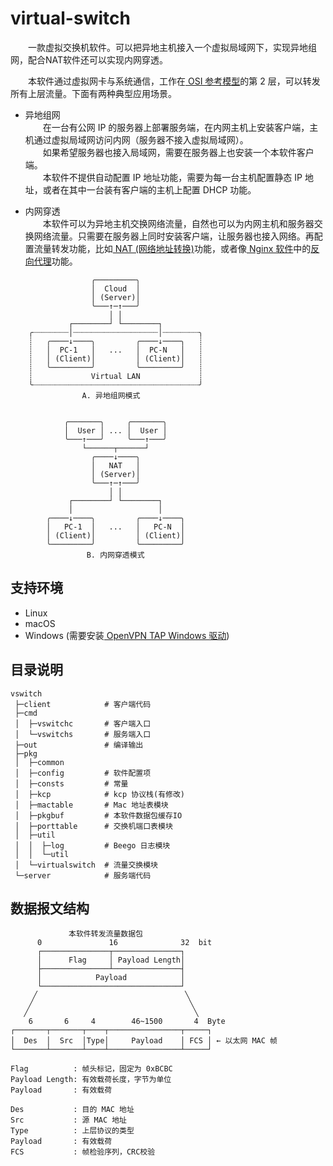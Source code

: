 # virtual-switch
&emsp;&emsp;一款虚拟交换机软件。可以把异地主机接入一个虚拟局域网下，实现异地组网，配合NAT软件还可以实现内网穿透。

&emsp;&emsp;本软件通过虚拟网卡与系统通信，工作在[ OSI 参考模型](https://cloud.tencent.com/developer/article/1870180)的第 2 层，可以转发所有上层流量。下面有两种典型应用场景。  
- 异地组网  
&emsp;&emsp;在一台有公网 IP 的服务器上部署服务端，在内网主机上安装客户端，主机通过虚拟局域网访问内网（服务器不接入虚拟局域网）。  
&emsp;&emsp;如果希望服务器也接入局域网，需要在服务器上也安装一个本软件客户端。  
&emsp;&emsp;本软件不提供自动配置 IP 地址功能，需要为每一台主机配置静态 IP 地址，或者在其中一台装有客户端的主机上配置 DHCP 功能。

- 内网穿透  
&emsp;&emsp;本软件可以为异地主机交换网络流量，自然也可以为内网主机和服务器交换网络流量。只需要在服务器上同时安装客户端，让服务器也接入网络。再配置流量转发功能，比如[ NAT (网络地址转换)](https://zh.wikipedia.org/wiki/%E7%BD%91%E7%BB%9C%E5%9C%B0%E5%9D%80%E8%BD%AC%E6%8D%A2)功能，或者像[ Nginx 软件](https://zh.wikipedia.org/wiki/Nginx)中的[反向代理](https://zh.wikipedia.org/wiki/%E5%8F%8D%E5%90%91%E4%BB%A3%E7%90%86)功能。

```text
                  ╭─────────╮
                  │  Cloud  │
                  │ (Server)│
                  ╰───↑─↑───╯
                      │ │
             ┌────────┘ └────────┐
    ╭┈┈┈┈┈┈┈┈│┈┈┈┈┈┈┈┈┈┈┈┈┈┈┈┈┈┈┈│┈┈┈┈┈┈┈┈╮
    ┊   ╭────↓────╮         ╭────↓────╮   ┊
    ┊   │  PC-1   │   ...   │  PC-N   │   ┊
    ┊   │ (Client)│         │ (Client)│   ┊
    ┊   ╰─────────╯         ╰─────────╯   ┊
    ┊             Virtual LAN             ┊
    ╰┈┈┈┈┈┈┈┈┈┈┈┈┈┈┈┈┈┈┈┈┈┈┈┈┈┈┈┈┈┈┈┈┈┈┈┈┈╯
                A. 异地组网模式


            ╭───────╮     ╭───────╮
            │  User │ ... │  User │
            ╰───↑───╯     ╰───↑───╯
                └──────┬──────┘
                  ╭────↓────╮
                  │   NAT   │
                  │ (Server)│
                  ╰───↑─↑───╯
                      │ │
             ┌────────┘ └────────┐
             │                   │
        ╭────↓────╮         ╭────↓────╮
        │   PC-1  │   ...   │   PC-N  │
        │ (Client)│         │ (Client)│
        ╰─────────╯         ╰─────────╯
                 B. 内网穿透模式
```

## 支持环境
- Linux
- macOS
- Windows (需要安装[ OpenVPN TAP Windows 驱动](https://build.openvpn.net/downloads/releases/latest/tap-windows-latest-stable.exe))

## 目录说明
```text
vswitch
 ├─client            # 客户端代码
 ├─cmd
 │  ├─vswitchc       # 客户端入口
 │  └─vswitchs       # 服务端入口
 ├─out               # 编译输出
 ├─pkg
 │  ├─common
 │  ├─config         # 软件配置项
 │  ├─consts         # 常量
 │  ├─kcp            # kcp 协议栈(有修改)
 │  ├─mactable       # Mac 地址表模块
 │  ├─pkgbuf         # 本软件数据包缓存IO
 │  ├─porttable      # 交换机端口表模块
 │  ├─util
 │  │  ├─log         # Beego 日志模块
 │  │  └─util
 │  └─virtualswitch  # 流量交换模块 
 └─server            # 服务端代码
```

## 数据报文结构
```text
             本软件转发流量数据包
      0               16              32  bit
      ┌───────────────┬───────────────┐
      │      Flag     │ Payload Length│
      ├───────────────┴───────────────┤
      │            Payload            │
      └───────────────────────────────┘
     ╱                                 ╲
    ╱                                   ╲
   ╱                                     ╲
    6       6     4        46~1500       4  Byte
┌───────┬───────┬────┬────────────────┬─────┐
│  Des  │  Src  │Type│     Payload    │ FCS │ ← 以太网 MAC 帧
└───────┴───────┴────┴────────────────┴─────┘

Flag          : 帧头标记，固定为 0xBCBC
Payload Length: 有效载荷长度，字节为单位
Payload       : 有效载荷

Des           : 目的 MAC 地址
Src           : 源 MAC 地址
Type          : 上层协议的类型
Payload       : 有效载荷
FCS           : 帧检验序列，CRC校验
```
